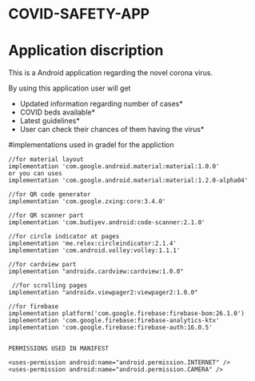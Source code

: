 # COVID-SAFETY-APP

# Application discription

This is a Android application regarding the novel corona virus.

By using this application user will get 

* Updated information regarding number of cases*
* COVID beds available* 
* Latest guidelines* 
* User can check their chances of them having the virus*

#implementations used in gradel for the appliction

    //for material layout
    implementation 'com.google.android.material:material:1.0.0'
    or you can uses
    implementation 'com.google.android.material:material:1.2.0-alpha04'
    
    //for QR code generator
    implementation 'com.google.zxing:core:3.4.0'
    
    //for QR scanner part
    implementation 'com.budiyev.android:code-scanner:2.1.0'
    
    //for circle indicator at pages
    implementation 'me.relex:circleindicator:2.1.4'
    implementation 'com.android.volley:volley:1.1.1'
    
    //for cardview part
    implementation "androidx.cardview:cardview:1.0.0"
    
     //for scrolling pages
    implementation "androidx.viewpager2:viewpager2:1.0.0"
    
    //for firebase
    implementation platform('com.google.firebase:firebase-bom:26.1.0')
    implementation 'com.google.firebase:firebase-analytics-ktx'
    implementation 'com.google.firebase:firebase-auth:16.0.5'
    
    
    PERMISSIONS USED IN MANIFEST
    
    <uses-permission android:name="android.permission.INTERNET" />
    <uses-permission android:name="android.permission.CAMERA" />
    
    
